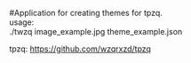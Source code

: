 #Application for creating themes for tpzq.  
usage:  
./twzq image\_example.jpg theme\_example.json
  
tpzq: https://github.com/wzqrxzd/tpzq
